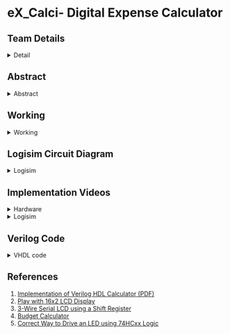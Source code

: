 # eX_Calci- Digital Expense Calculator
## Team Details
<details>
  <summary>Detail</summary>

  > Semester: 3rd Sem B. Tech. CSE

  > Section: S1/S2

  > Member-1: **Chirag S**, 221CS214, chirags.221cs214@nitk.edu.in

  > Member-2: **N Nagabhushanam**, 221CS231, nnagabhushanam.221cs231@nitk.edu.in

  > Member-3: **N Yaswanth**, 221CS232, namburiyaswanth.221cs232@nitk.edu.in
</details>

## Abstract
<details>
  <summary>Abstract</summary>

  > This project's goal is to develop an expense calculator utilizing the concepts of digital systems. It combines hardware and software elements to produce an integrated system that can calculate expenses effectively. This project offers a chance to apply theoretical knowledge to a real-world situation in the field of digital systems, producing a useful and approachable expense calculator. This system puts forward an innovative solution to the user by keeping them conscious of the ongoing expenses through various mediums. Our motivation for this project includes:
  >
  > 1. **Budget Tracking:** An expense calculator helps users and businesses monitor spending patterns, making it easier to stick to a budget.
  > 2. **Financial Planning:** Users can forecast future expenses based on past data, aiding in long-term financial planning and decision making.
  > 3. **Expense Categorization:** The calculator categorizes expenses, providing insights into where money is being allocated, which is crucial for optimizing finances.
  >
  > As a team, we aim to contribute to the way of life of every individual in the management of finance, capital, investments, and future consciousness about one's expenditure. Our expense calculator offers a comprehensive categorization system, allowing you to classify expenses with precision and even customize categories to suit your unique spending patterns, providing a more tailored financial management experience. 
  >
  > Unique colored LEDs are being used to provide a visual understanding of expenses. Audio warnings ensure that you prioritize your savings, making life way smoother. 
  >
  > The digital expense calculator system is a user-friendly tool designed to help individuals manage their expenses efficiently while staying within their defined budget. This system seamlessly integrates user input, a 7-segment display, and various control modules to provide real-time information about expenses and budget status.
</details>

## Working
<details>
  <summary>Working</summary>

### Functional Table
<details>
  <summary>Table</summary>

  > This table represents one iteration of input to be given into the system.

| Category | INPUT | Cumulative | Green LED | Yellow LED | Red LED |
| -------- | ----- | ---------- | --------- | ---------- | ------- |
| D        | 5000  | 0000       | 1         | 0          | 0       |
| A        | 2000  | 2000       | 1         | 0          | 0       |
| B        | 1000  | 3000       | 1         | 0          | 0       |
| A        | 1500  | 4500       | 1         | 0          | 0       |
| B        | 100   | 4600       | 0         | 1          | 0       |
| A        | 390   | 4990       | 0         | 1          | 0       |
| B        | 100   | 5090       | 0         | 0          | 1       |
| B        | 2000  | 7090       | 0         | 0          | 1       |
</details>


## Flow of Execution

![Design-S2-T7-flow chart.png](https://github.com/Nagabhushanam2005/eX_Calci/blob/main/Snapshots/Design-S2-T7-flow%20chart.jpg)

</details>

## Logisim Circuit Diagram
<details>
    <summary>Logisim</summary>
  
![Logisim_circuit.png](https://github.com/Nagabhushanam2005/eX_Calci/blob/main/Snapshots/logisim_circuit.png)
</details>

## Implementation Videos
<details>
  <summary>Hardware</summary>
  
  [![Hardware Output]()](https://github.com/Nagabhushanam2005/eX_Calci/blob/main/Videos/Hardware.mp4)
  
  https://github.com/Nagabhushanam2005/eX_Calci/assets/122552163/19a717a9-4854-4638-bff1-22b2db002038
</details>
<details>
  <summary>Logisim</summary>
  
  [![Logisim Simulation]()](https://github.com/Nagabhushanam2005/eX_Calci/blob/main/Videos/Logisim%20simu.mp4)
  
  https://github.com/Nagabhushanam2005/eX_Calci/assets/122552163/3275cc99-1ac2-42b3-a521-e5909de64531

</details>

## Verilog Code
<details>
  <summary>VHDL code</summary>
```

    module Accumulator(
        input wire [15:0]a,
        input wire [15:0]b,
        output wire [15:0]sum,
        output wire cout
        );
        assign {cout,sum} = a + b;
    endmodule
    module AcceptExpense (
        input [15:0]bin_a,
        input [15:0]prev_accum_a,

        output [15:0]accum_a
    );
        wire y;
        Accumulator accum(
            .a(bin_a),
            .b(prev_accum_a),
            .sum(accum_a),
            .cout(y)
        );
        
    endmodule

    module bcd_comparator_16bit(
        input wire [15:0]a,
        input wire [15:0]b,
        output wire equal,
        output wire a_greater,
        output wire b_greater
    );
    //compartor
    wire x0,x1,x2,x3,x4,x5,x6,x7,x8,x9,x10,x11,x12,x13,x14,x15;
    assign x0= ~(a[0] ^ b[0]);
    assign x1= ~(a[1] ^ b[1]);
    assign x2= ~(a[2] ^ b[2]);
    assign x3= ~(a[3] ^ b[3]); 
    assign x4= ~(a[4] ^ b[4]);
    assign x5= ~(a[5] ^ b[5]);
    assign x6= ~(a[6] ^ b[6]);
    assign x7= ~(a[7] ^ b[7]);
    assign x8= ~(a[8] ^ b[8]);
    assign x9= ~(a[9] ^ b[9]);
    assign x10= ~(a[10] ^ b[10]);
    assign x11= ~(a[11] ^ b[11]);
    assign x12= ~(a[12] ^ b[12]);
    assign x13= ~(a[13] ^ b[13]);
    assign x14= ~(a[14] ^ b[14]);
    assign x15= ~(a[15] ^ b[15]);
    //logic comparator

    assign equal=(x15 & x14 & x13 & x12 & x11 & x10 & x9 & x8 & x7 & x6 & x5 & x4 & x3 & x2 & x1 & x0);
    assign a_greater=((a[15] & ~b[15]) | (x15 & a[14] & ~b[14]) | (x15 & x14 & a[13] & ~b[13]) | (x15 & x14 & x13 & a[12] & ~b[12]) | (x15 & x14 & x13 & x12 & a[11] & ~b[11]) | (x15 & x14 & x13 & x12 & x11 & a[10] & ~b[10]) | (x15 & x14 & x13 & x12 & x11 & x10 & a[9] & ~b[9]) | (x15 & x14 & x13 & x12 & x11 & x10 & x9 & a[8] & ~b[8]) | (x15 & x14 & x13 & x12 & x11 & x10 & x9 & x8 & a[7] & ~b[7]) | (x15 & x14 & x13 & x12 & x11 & x10 & x9 & x8 & x7 & a[6] & ~b[6]) | (x15 & x14 & x13 & x12 & x11 & x10 & x9 & x8 & x7 & x6 & a[5] & ~b[5]) | (x15 & x14 & x13 & x12 & x11 & x10 & x9 & x8 & x7 & x6 & x5 & a[4] & ~b[4]) | (x15 & x14 & x13 & x12 & x11 & x10 & x9 & x8 & x7 & x6 & x5 & x4 & a[3] & ~b[3]) | (x15 & x14 & x13 & x12 & x11 & x10 & x9 & x8 & x7 & x6 & x5 & x4 & x3 & a[2] & ~b[2]) | (x15 & x14 & x13 & x12 & x11 & x10 & x9 & x8 & x7 & x6 & x5 & x4 & x3 & x2 & a[1] & ~b[1]) | (x15 & x14 & x13 & x12 & x11 & x10 & x9 & x8 & x7 & x6 & x5 & x4 & x3 & x2 & x1 &a[0]&~b[0]));
    assign b_greater=((~a[15] & b[15]) | (x15 & ~a[14] & b[14]) | (x15 & x14 & ~a[13] & b[13]) | (x15 & x14 & x13 & ~a[12] & b[12]) | (x15 & x14 & x13 & x12 & ~a[11] & b[11]) | (x15 & x14 & x13 & x12 & x11 & ~a[10] & b[10]) | (x15 & x14 & x13 & x12 & x11 & x10 & ~a[9] & b[9]) | (x15 & x14 & x13 & x12 & x11 & x10 & x9 & ~a[8] & b[8]) | (x15 & x14 & x13 & x12 & x11 & x10 & x9 & x8 & ~a[7] & b[7]) | (x15 & x14 & x13 & x12 & x11 & x10 & x9 & x8 & x7 & ~a[6] & b[6]) | (x15 & x14 & x13 & x12 & x11 & x10 & x9 & x8 & x7 & x6 & ~a[5] & b[5]) | (x15 & x14 & x13 & x12 & x11 & x10 & x9 & x8 & x7 & x6 & x5 & ~a[4] & b[4]) | (x15 & x14 & x13 & x12 & x11 & x10 & x9 & x8 & x7 & x6 & x5 & x4 & ~a[3] & b[3]) | (x15 & x14 & x13 & x12 & x11 & x10 & x9 & x8 & x7 & x6 & x5 & x4 & x3 & ~a[2] & b[2]) | (x15 & x14 & x13 & x12 & x11 & x10 & x9 & x8 & x7 & x6 & x5 & x4 & x3 & x2 & ~a[1] & b[1]) | (x15 & x14 & x13 & x12 & x11 & x10 & x9 & x8 & x7 & x6 & x5 & x4 & x3 & x2 & x1 & ~a[0]&b[0]));

    endmodule


    module Executor(
        input [15:0] budget,
        input [15:0] ninebudget,
        input [15:0]a_expense,
        input [15:0]b_expense,
        input [15:0]prev_accum_a,
        input [15:0]prev_accum_b,
        output [15:0]accum_a,
        output [15:0]accum_b,
        output [15:0]cumulative,
        output [2:0] led_gyr
    );
        

            wire i,o,p,o1,p1;
            AcceptExpense m6(a_expense,prev_accum_a,accum_a);
            AcceptExpense m7(b_expense,prev_accum_b,accum_b);
            Accumulator m8(accum_a,accum_b,cumulative,i);
            bcd_comparator_16bit m9(cumulative,ninebudget,o,ninty_comp,p);
            bcd_comparator_16bit m10(cumulative,budget,o1,budget_comp,p1);
            

            wire g,y,r;
            assign r=budget_comp;
            assign y=ninty_comp&(~r);
            assign g=~(y | r);
            assign led_gyr[0]=g;
            assign led_gyr[1]=y;
            assign led_gyr[2]=r;

        
    endmodule

    module mini_tb;

        reg [15:0] budget;
        reg [15:0] ninebudget;
        reg [15:0] a_expense;
        reg [15:0] b_expense;
        reg [15:0]prev_accum_a;
        reg [15:0]prev_accum_b;
        wire [15:0]accum_a;
        wire [15:0]accum_b;
        wire [15:0]cumulative;
        wire [2:0] led_gyr;
        Executor M1(budget,ninebudget,a_expense,b_expense,prev_accum_a,prev_accum_b,accum_a,accum_b,cumulative,led_gyr);
        
        initial 
        begin   
            $display("|   Budget  |  ninty percent budget |      Expense-A      |     Expense-B     |   Cumulative-A   |   Cumulative-B  |   Cumulative   | G | Y | R |");
            $display("|-----------------------------------------------------------------------------------------------------------------------------------------------|");

            prev_accum_a=16'd0;
            prev_accum_b=16'd0;
            budget=16'd5000;
            ninebudget=16'd4500;
            a_expense=16'd500;
            b_expense=16'd400;
            $monitor("| %d     |            %d      |       %d         |       %d       |       %d      |       %d     |       %d    | %b | %b | %b | ",budget,ninebudget,a_expense,b_expense,accum_a,accum_b,cumulative,led_gyr[0],led_gyr[1],led_gyr[2]);
            
        repeat(10)
        begin
                #10 a_expense=$urandom%500; b_expense=$urandom%500; prev_accum_a=accum_a+16'd0; prev_accum_b=accum_b+16'd0;
            
        end
            
        end
        
        initial #2390 $finish;


    endmodule


## Verilog Output
![Verilog output](https://github.com/Nagabhushanam2005/eX_Calci/blob/main/Snapshots/verilog-output.png)

</details>




## References
1. [Implementation of Verilog HDL Calculator (PDF)](https://ir.unimas.my/id/eprint/33604/1/Implementation%20of%20Verilog%20HDL%2n%20Calculator.pdf)
2. [Play with 16x2 LCD Display](https://circuit4us.medium.com/play-with-16x2-lcd-display-ca70a047af36)
3. [3-Wire Serial LCD using a Shift Register](https://www.electronics-lab.com/project/3-wire-serial-lcd-using-a-shift-register)
4. [Budget Calculator](https://www.calculator.net/budget-calculator.html)
5. [Correct Way to Drive an LED using 74HCxx Logic](https://electronics.stackexchange.com/questions/376598/correct-way-to-drive-an-ledusing-74hcxx-logic)
